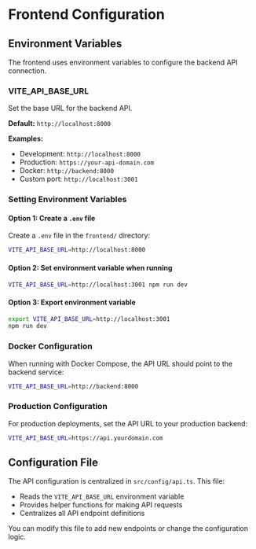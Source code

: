 # Frontend Configuration

## Environment Variables

The frontend uses environment variables to configure the backend API connection.

### VITE_API_BASE_URL

Set the base URL for the backend API.

**Default:** `http://localhost:8000`

**Examples:**
- Development: `http://localhost:8000`
- Production: `https://your-api-domain.com`
- Docker: `http://backend:8000`
- Custom port: `http://localhost:3001`

### Setting Environment Variables

#### Option 1: Create a `.env` file
Create a `.env` file in the `frontend/` directory:

```bash
VITE_API_BASE_URL=http://localhost:8000
```

#### Option 2: Set environment variable when running
```bash
VITE_API_BASE_URL=http://localhost:3001 npm run dev
```

#### Option 3: Export environment variable
```bash
export VITE_API_BASE_URL=http://localhost:3001
npm run dev
```

### Docker Configuration

When running with Docker Compose, the API URL should point to the backend service:

```bash
VITE_API_BASE_URL=http://backend:8000
```

### Production Configuration

For production deployments, set the API URL to your production backend:

```bash
VITE_API_BASE_URL=https://api.yourdomain.com
```

## Configuration File

The API configuration is centralized in `src/config/api.ts`. This file:

- Reads the `VITE_API_BASE_URL` environment variable
- Provides helper functions for making API requests
- Centralizes all API endpoint definitions

You can modify this file to add new endpoints or change the configuration logic. 